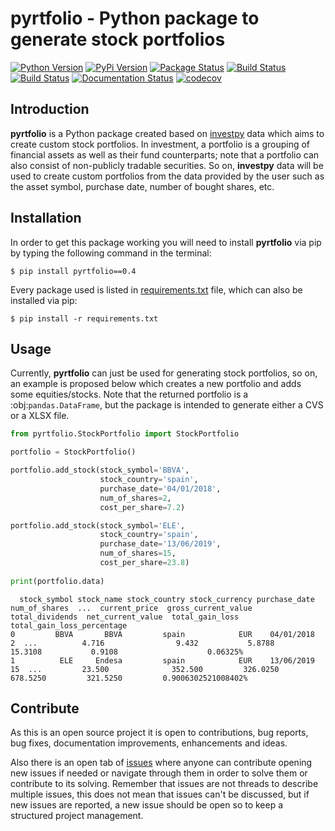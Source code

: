 # pyrtfolio - Python package to generate stock portfolios

[![Python Version](https://img.shields.io/pypi/pyversions/pyrtfolio.svg)](https://pypi.org/project/pyrtfolio/)
[![PyPi Version](https://img.shields.io/pypi/v/pyrtfolio.svg)](https://pypi.org/project/pyrtfolio/)
[![Package Status](https://img.shields.io/pypi/status/pyrtfolio.svg)](https://pypi.org/project/pyrtfolio/)
[![Build Status](https://dev.azure.com/alvarobartt/alvarobartt/_apis/build/status/alvarobartt.pyrtfolio?branchName=master)](https://dev.azure.com/alvarobartt/alvarobartt/_build?definitionId=1&_a=summary)
[![Build Status](https://img.shields.io/travis/alvarobartt/pyrtfolio/master.svg?label=Travis%20CI&logo=travis&logoColor=white)](https://travis-ci.org/alvarobartt/pyrtfolio)
[![Documentation Status](https://readthedocs.org/projects/pyrtfolio/badge/?version=latest)](https://pyrtfolio.readthedocs.io/)
[![codecov](https://codecov.io/gh/alvarobartt/pyrtfolio/branch/master/graph/badge.svg)](https://codecov.io/gh/alvarobartt/pyrtfolio)

## Introduction

**pyrtfolio** is a Python package created based on [investpy](https://github.com/alvarobartt/investpy) data which
aims to create custom stock portfolios. In investment, a portfolio is a grouping of financial assets as well as their
fund counterparts; note that a portfolio can also consist of non-publicly tradable securities. So on, **investpy** data 
will be used to create custom portfolios from the data provided by the user such as the asset symbol, purchase date, 
number of bought shares, etc.

## Installation

In order to get this package working you will need to install **pyrtfolio** via pip by typing the following 
command in the terminal:

``$ pip install pyrtfolio==0.4``

Every package used is listed in [requirements.txt](https://github.com/alvarobartt/pyrtfolio/blob/master/requirements.txt) 
file, which can also be installed via pip:

``$ pip install -r requirements.txt``

## Usage

Currently, **pyrtfolio** can just be used for generating stock portfolios, so on, an example is proposed below
which creates a new portfolio and adds some equities/stocks. Note that the returned portfolio is a :obj:`pandas.DataFrame`,
but the package is intended to generate either a CVS or a XLSX file.

```python
from pyrtfolio.StockPortfolio import StockPortfolio

portfolio = StockPortfolio()

portfolio.add_stock(stock_symbol='BBVA',
                    stock_country='spain',
                    purchase_date='04/01/2018',
                    num_of_shares=2,
                    cost_per_share=7.2)

portfolio.add_stock(stock_symbol='ELE',
                    stock_country='spain',
                    purchase_date='13/06/2019',
                    num_of_shares=15,
                    cost_per_share=23.8)
                    
print(portfolio.data)
```
```{r, engine='python', count_lines}
  stock_symbol stock_name stock_country stock_currency purchase_date  num_of_shares  ...  current_price  gross_current_value  total_dividends  net_current_value  total_gain_loss  total_gain_loss_percentage
0         BBVA       BBVA         spain            EUR    04/01/2018              2  ...          4.716                9.432           5.8788            15.3108           0.9108                    0.06325%
1          ELE     Endesa         spain            EUR    13/06/2019             15  ...         23.500              352.500         326.0250           678.5250         321.5250         0.9006302521008402%
```

## Contribute

As this is an open source project it is open to contributions, bug reports, bug fixes, documentation improvements, 
enhancements and ideas.

Also there is an open tab of [issues](https://github.com/alvarobartt/pyrtfolio/issues) where anyone can 
contribute opening new issues if needed or navigate through them in order to solve them or contribute to its solving. 
Remember that issues are not threads to describe multiple issues, this does not mean that issues can't be discussed, 
but if new issues are reported, a new issue should be open so to keep a structured project management.
